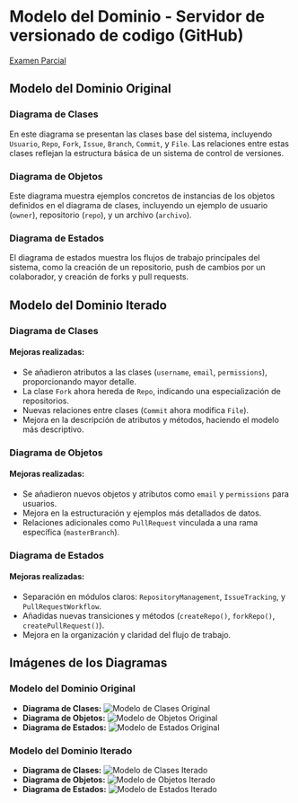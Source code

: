 
# Modelo del Dominio - Servidor de versionado de codigo (GitHub)

[Examen Parcial](documents/IdS-Parcial.pdf)

## Modelo del Dominio Original

### Diagrama de Clases
En este diagrama se presentan las clases base del sistema, incluyendo `Usuario`, `Repo`, `Fork`, `Issue`, `Branch`, `Commit`, y `File`. Las relaciones entre estas clases reflejan la estructura básica de un sistema de control de versiones.

### Diagrama de Objetos
Este diagrama muestra ejemplos concretos de instancias de los objetos definidos en el diagrama de clases, incluyendo un ejemplo de usuario (`owner`), repositorio (`repo`), y un archivo (`archivo`).

### Diagrama de Estados
El diagrama de estados muestra los flujos de trabajo principales del sistema, como la creación de un repositorio, push de cambios por un colaborador, y creación de forks y pull requests.

## Modelo del Dominio Iterado

### Diagrama de Clases
#### Mejoras realizadas:
- Se añadieron atributos a las clases (`username`, `email`, `permissions`), proporcionando mayor detalle.
- La clase `Fork` ahora hereda de `Repo`, indicando una especialización de repositorios.
- Nuevas relaciones entre clases (`Commit` ahora modifica `File`).
- Mejora en la descripción de atributos y métodos, haciendo el modelo más descriptivo.

### Diagrama de Objetos
#### Mejoras realizadas:
- Se añadieron nuevos objetos y atributos como `email` y `permissions` para usuarios.
- Mejora en la estructuración y ejemplos más detallados de datos.
- Relaciones adicionales como `PullRequest` vinculada a una rama específica (`masterBranch`).

### Diagrama de Estados
#### Mejoras realizadas:
- Separación en módulos claros: `RepositoryManagement`, `IssueTracking`, y `PullRequestWorkflow`.
- Añadidas nuevas transiciones y métodos (`createRepo()`, `forkRepo()`, `createPullRequest()`).
- Mejora en la organización y claridad del flujo de trabajo.

## Imágenes de los Diagramas

### Modelo del Dominio Original
- **Diagrama de Clases:** ![Modelo de Clases Original](./images/Original/ModeloClases.svg)
- **Diagrama de Objetos:** ![Modelo de Objetos Original](./images/Original/ModeloObjetos.svg)
- **Diagrama de Estados:** ![Modelo de Estados Original](./images/Original/ModeloEstados.svg)

### Modelo del Dominio Iterado
- **Diagrama de Clases:** ![Modelo de Clases Iterado](./images/Iterado/ModeloClases.svg)
- **Diagrama de Objetos:** ![Modelo de Objetos Iterado](./images/Iterado/ModeloObjetos.svg)
- **Diagrama de Estados:** ![Modelo de Estados Iterado](./images/Iterado/ModeloEstados.svg)
